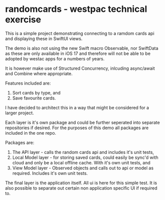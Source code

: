 # randomcards - westpac technical exercise

This is a simple project demonstrating connecting to a ramdom cards api and displaying these in SwiftUI views.

The demo is also not using the new Swift macro Observable, nor SwiftData as these are only available in iOS 17 and therefore will not be able to be adopted by westac apps for a numbers of years. 

It is however make use of Structured Concurrency, inlcuding async/await and Combine where appropriate.

Features included are:
1. Sort cards by type, and
2. Save favourite cards.

I have decided to architect this in a way that might be considered for a larger project.

Each layer is it's own package and could be further seperated into separate repositories if desired. For the purposes of this demo all packages are included in the one repo.

Packages are:
1. The API layer - calls the random cards api and includes it's unit tests,
2. Local Model layer - for storing saved cards, could easily be sync'd with cloud and only be a local offline cache. With it's own unit tests, and
3. View Model layer - Observed objects and calls out to api or model as required. Includes it's own unit tests.

The final layer is the application itself. All ui is here for this simple test. It is also possible to separate out certain non application specific UI if required to. 
